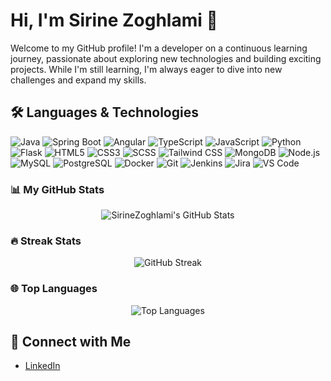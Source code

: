 # Hi, I'm Sirine Zoghlami 👋

Welcome to my GitHub profile! I'm a developer on a continuous learning journey, passionate about exploring new technologies and building exciting projects. While I'm still learning, I'm always eager to dive into new challenges and expand my skills.

## 🛠️ Languages & Technologies

![Java](https://img.shields.io/badge/Java-ED8B00?style=for-the-badge&logo=java&logoColor=white)
![Spring Boot](https://img.shields.io/badge/Spring%20Boot-6DB33F?style=for-the-badge&logo=spring-boot&logoColor=white)
![Angular](https://img.shields.io/badge/Angular-DD0031?style=for-the-badge&logo=angular&logoColor=white)
![TypeScript](https://img.shields.io/badge/TypeScript-007ACC?style=for-the-badge&logo=typescript&logoColor=white)
![JavaScript](https://img.shields.io/badge/JavaScript-F7DF1E?style=for-the-badge&logo=javascript&logoColor=black)
![Python](https://img.shields.io/badge/Python-3776AB?style=for-the-badge&logo=python&logoColor=white)
![Flask](https://img.shields.io/badge/Flask-000000?style=for-the-badge&logo=flask&logoColor=white)
![HTML5](https://img.shields.io/badge/HTML5-E34F26?style=for-the-badge&logo=html5&logoColor=white)
![CSS3](https://img.shields.io/badge/CSS3-1572B6?style=for-the-badge&logo=css3&logoColor=white)
![SCSS](https://img.shields.io/badge/SCSS-CC6699?style=for-the-badge&logo=sass&logoColor=white)
![Tailwind CSS](https://img.shields.io/badge/Tailwind_CSS-38B2AC?style=for-the-badge&logo=tailwind-css&logoColor=white)
![MongoDB](https://img.shields.io/badge/MongoDB-47A248?style=for-the-badge&logo=mongodb&logoColor=white)
![Node.js](https://img.shields.io/badge/Node.js-339933?style=for-the-badge&logo=nodedotjs&logoColor=white)
![MySQL](https://img.shields.io/badge/MySQL-4479A1?style=for-the-badge&logo=mysql&logoColor=white)
![PostgreSQL](https://img.shields.io/badge/PostgreSQL-316192?style=for-the-badge&logo=postgresql&logoColor=white)
![Docker](https://img.shields.io/badge/Docker-2496ED?style=for-the-badge&logo=docker&logoColor=white)
![Git](https://img.shields.io/badge/Git-F05032?style=for-the-badge&logo=git&logoColor=white)
![Jenkins](https://img.shields.io/badge/Jenkins-D24939?style=for-the-badge&logo=jenkins&logoColor=white)
![Jira](https://img.shields.io/badge/Jira-0052CC?style=for-the-badge&logo=jira&logoColor=white)
![VS Code](https://img.shields.io/badge/VS%20Code-0078D4?style=for-the-badge&logo=visual-studio-code&logoColor=white)



### 📊 My GitHub Stats

<p align="center">
  <img src="https://github-readme-stats.vercel.app/api?username=SirineZoghlami&show_icons=true&hide_title=true&count_private=true&include_all_commits=true&theme=radical" alt="SirineZoghlami's GitHub Stats" />
</p>

### 🔥 Streak Stats

<p align="center">
  <img src="https://github-readme-streak-stats.herokuapp.com/?user=SirineZoghlami&theme=radical" alt="GitHub Streak" />
</p>

### 🌐 Top Languages

<p align="center">
  <img src="https://github-readme-stats.vercel.app/api/top-langs/?username=SirineZoghlami&layout=compact&theme=radical&hide=html,scss" alt="Top Languages" />
</p>

## 🔗 Connect with Me

- [LinkedIn](https://www.linkedin.com/in/zoghlami-sirine-260959213/)

